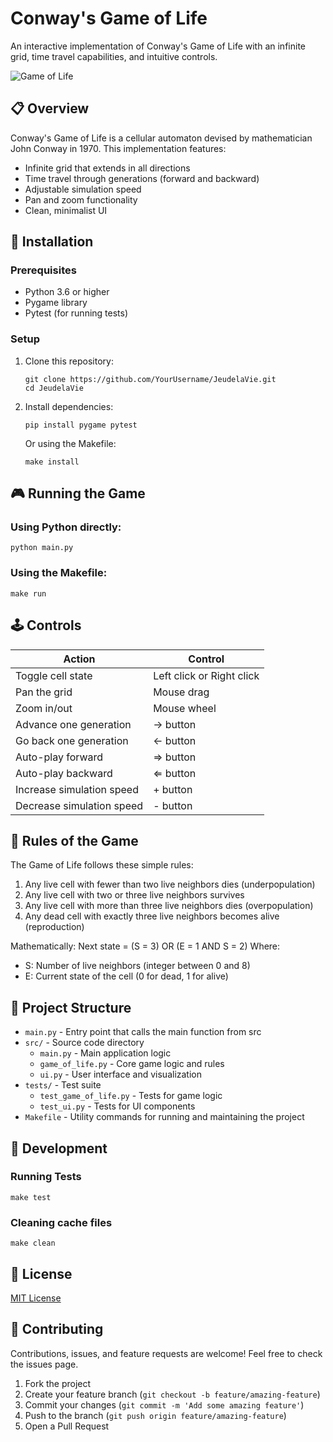 # Conway's Game of Life

An interactive implementation of Conway's Game of Life with an infinite grid, time travel capabilities, and intuitive controls.

![Game of Life](https://upload.wikimedia.org/wikipedia/commons/e/e5/Gospers_glider_gun.gif)

## 📋 Overview

Conway's Game of Life is a cellular automaton devised by mathematician John Conway in 1970. This implementation features:

- Infinite grid that extends in all directions
- Time travel through generations (forward and backward)
- Adjustable simulation speed
- Pan and zoom functionality
- Clean, minimalist UI

## 🚀 Installation

### Prerequisites

- Python 3.6 or higher
- Pygame library
- Pytest (for running tests)

### Setup

1. Clone this repository:
   ```
   git clone https://github.com/YourUsername/JeudelaVie.git
   cd JeudelaVie
   ```

2. Install dependencies:
   ```
   pip install pygame pytest
   ```

   Or using the Makefile:
   ```
   make install
   ```

## 🎮 Running the Game

### Using Python directly:
```
python main.py
```

### Using the Makefile:
```
make run
```

## 🕹️ Controls

| Action | Control |
|--------|---------|
| Toggle cell state | Left click or Right click |
| Pan the grid | Mouse drag |
| Zoom in/out | Mouse wheel |
| Advance one generation | → button |
| Go back one generation | ← button |
| Auto-play forward | ⇒ button |
| Auto-play backward | ⇐ button |
| Increase simulation speed | + button |
| Decrease simulation speed | - button |

## 📜 Rules of the Game

The Game of Life follows these simple rules:

1. Any live cell with fewer than two live neighbors dies (underpopulation)
2. Any live cell with two or three live neighbors survives
3. Any live cell with more than three live neighbors dies (overpopulation)
4. Any dead cell with exactly three live neighbors becomes alive (reproduction)

Mathematically: Next state = (S = 3) OR (E = 1 AND S = 2)
Where:
- S: Number of live neighbors (integer between 0 and 8)
- E: Current state of the cell (0 for dead, 1 for alive)

## 🧩 Project Structure

- `main.py` - Entry point that calls the main function from src
- `src/` - Source code directory
  - `main.py` - Main application logic
  - `game_of_life.py` - Core game logic and rules
  - `ui.py` - User interface and visualization
- `tests/` - Test suite
  - `test_game_of_life.py` - Tests for game logic
  - `test_ui.py` - Tests for UI components
- `Makefile` - Utility commands for running and maintaining the project

## 🔧 Development

### Running Tests
```
make test
```

### Cleaning cache files
```
make clean
```

## 📝 License

[MIT License](LICENSE)

## 🤝 Contributing

Contributions, issues, and feature requests are welcome! Feel free to check the issues page.

1. Fork the project
2. Create your feature branch (`git checkout -b feature/amazing-feature`)
3. Commit your changes (`git commit -m 'Add some amazing feature'`)
4. Push to the branch (`git push origin feature/amazing-feature`)
5. Open a Pull Request
